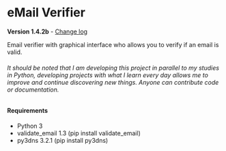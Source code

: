 # eMail Verifier
**Version 1.4.2b** - [Change log](CHANGELOG.md)

Email verifier with graphical interface who allows you to verify if an email is valid.
###### It should be noted that I am developing this project in parallel to my studies in Python, developing projects with what I learn every day allows me to improve and continue discovering new things. Anyone can contribute code or documentation.
#### Requirements
- Python 3
- validate_email 1.3 (pip install validate_email)
- py3dns 3.2.1 (pip install py3dns)
